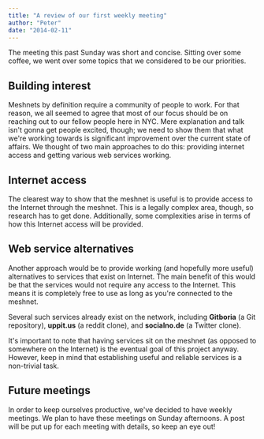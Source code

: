 ```yaml
---
title: "A review of our first weekly meeting"
author: "Peter"
date: "2014-02-11"
---
```


The meeting this past Sunday was short and concise. Sitting over some coffee, we went over some topics that we considered to be our priorities.

## Building interest

Meshnets by definition require a community of people to work. For that reason, we all seemed to agree that most of our focus should be on reaching out to our fellow people here in NYC. Mere explanation and talk isn't gonna get people excited, though; we need to show them that what we're working towards is significant improvement over the current state of affairs. We thought of two main approaches to do this: providing internet access and getting various web services working.

## Internet access

The clearest way to show that the meshnet is useful is to provide access to the Internet through the meshnet. This is a legally complex area, though, so research has to get done. Additionally, some complexities arise in terms of how this Internet access will be provided.

## Web service alternatives

Another approach would be to provide working (and hopefully more useful) alternatives to services that exist on Internet. The main benefit of this would be that the services would not require any access to the Internet. This means it is completely free to use as long as you're connected to the meshnet.

Several such services already exist on the network, including __Gitboria__ (a Git repository), __uppit.us__ (a reddit clone), and __socialno.de__ (a Twitter clone).

It's important to note that having services sit on the meshnet (as opposed to somewhere on the Internet) is the eventual goal of this project anyway. However, keep in mind that establishing useful and reliable services is a non-trivial task.

## Future meetings

In order to keep ourselves productive, we've decided to have weekly meetings. We plan to have these meetings on Sunday afternoons. A post will be put up for each meeting with details, so keep an eye out!
